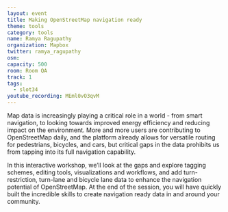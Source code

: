 ```yaml
---
layout: event
title: Making OpenStreetMap navigation ready
theme: tools
category: tools
name: Ramya Ragupathy
organization: Mapbox
twitter: ramya_ragupathy
osm:
capacity: 500
room: Room QA
track: 1
tags:
  - slot34
youtube_recording: MEml0vO3qvM
---
```

Map data is increasingly playing a critical role in a world - from smart navigation, to looking towards improved energy efficiency and reducing impact on the environment. More and more users are contributing to OpenStreetMap daily, and the platform already allows for versatile routing for pedestrians, bicycles, and cars, but critical gaps in the data prohibits us from tapping into its full navigation capability. 

In this interactive workshop, we’ll look at the gaps and explore tagging schemes, editing tools, visualizations and workflows, and add turn-restriction, turn-lane and bicycle lane data to enhance the navigation potential of OpenStreetMap. At the end of the session, you will have quickly built the incredible skills to create navigation ready data in and around your community.
